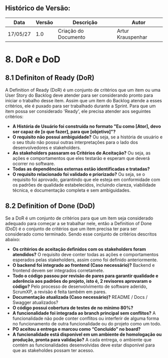 ## Histórico de Versão:
| Data | Versão | Descrição | Autor |
|---- | ------ | --------- | ----- |
| 17/05/27 | 1.0 | Criação do Documento | Artur Krauspenhar |

# 8. DoR e DoD

## 8.1 Definiton of Ready (DoR)
A Definition of Ready (DoR) é um conjunto de critérios que um item ou uma User Story do Backlog deve atender para ser considerando pronto para iniciar o trabalho desse item. Assim que um item do Backlog atende a esses critérios, ele é puxado para ser trabalhado durante a Sprint. Para que um item possa ser considerado 'Ready', ele precisa atender aos seguintes critérios:

- **A História de Usuário foi construída no formato "Eu como [Ator], devo ser capaz de [o que fazer], para que [objetivo]"?**
- **O requisito não possui ambiguidade?** Ou seja, se a história de usuário e o seu título não possui outras interpretações para o lado dos desenvolvedores e stakeholders.
- **As stakeholders passaram os Critérios de Aceitação?** Ou seja, as ações e comportamentos que eles testarão e esperam que deverá ocorrer no software.
- **Todas as dependências externas estão identificadas e tratadas?**
- **O requisito relacionado foi validado e priorizado?** Ou seja, se o requisito foi aprovado, garantindo que ele esteja em conformidade com os padrões de qualidade estabelecidos, incluindo clareza, viabilidade técnica, e documentação completa e sem ambiguidades.

## 8.2 Definition of Done (DoD)
Se a DoR é um conjunto de critérios para que um item seja considerado adequado para começar a se trabalhar nele, então a Definition of Done (DoD) é o conjunto de critérios que um item precisa ter para ser considerado como terminado. Sendo esse conjunto de critérios descritos abaixo:

- **Os critérios de aceitação definidos com os stakeholders foram atendidos?** O requisito deve conter todas as ações e comportamentos esperados pelas stakeholders, assim como foi definido anteriormente.
- **O backend foi integrado ao frontend (Caso necessário)?** Backend e frontend devem ser integrados corretamete.
- **Todo o código passou por revisão de pares para garantir qualidade e aderência aos padrões do projeto, isto é, 2 revisores aprovaram o código?** Pelo processo de desenvolvimento de software aderido, ScrumXP, a revisão é feita também em pares.
- **Documentação atualizada (Caso necessário)?** README / Docs / Swagger atualizados?
- **O código possui cobertura de testes de no mínimo 80%?**
- **A funcionalidade foi integrada ao branch principal sem conflitos?** A funcionalidade não pode conter conflitos ou interferir de alguma forma no funcionamento de outra funcionalidade ou do projeto como um todo.
- **PO aceitou a entrega e marcou como “Concluído” no board?**
- **A funcionalidade está disponível em um ambiente de homologação ou produção, pronta para validação?** A cada entrega, o ambiente que contém as funcionalidades desenvolvidas deve estar disponível para que as stakeholdes possam ter acesso.